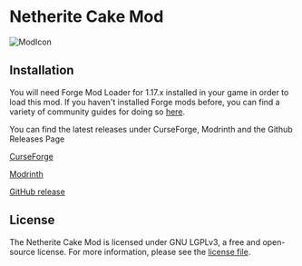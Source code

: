 # Netherite Cake Mod
![ModIcon](https://github.com/UnlikePaladin/netherite-cake/blob/main/src/main/resources/assets/ncake/ncake_logo.png?raw=true)

## Installation

You will need Forge Mod Loader for 1.17.x installed in your game in order to load this mod. If you haven't installed Forge mods before, you can find a variety of community guides for doing so [here](https://minecraft.fandom.com/wiki/Mods/Installing_Forge_mods?direction=prev&oldid=1681077).

You can find the latest releases under CurseForge, Modrinth and the Github Releases Page

[CurseForge](https://www.curseforge.com/minecraft/mc-mods/netherite-cake)

[Modrinth](https://modrinth.com/mod/netherite-cake)

[GitHub release](https://github.com/UnlikePaladin/netherite-cake/releases)

## License

The Netherite Cake Mod is licensed under GNU LGPLv3, a free and open-source license. For more information, please see the [license file](LICENSE.txt).
